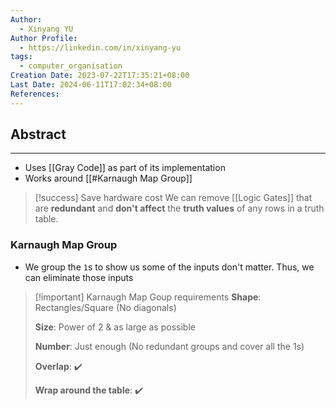 ```yaml
---
Author:
  - Xinyang YU
Author Profile:
  - https://linkedin.com/in/xinyang-yu
tags:
  - computer_organisation
Creation Date: 2023-07-22T17:35:21+08:00
Last Date: 2024-06-11T17:02:34+08:00
References: 
---
```

## Abstract
---
- Uses [[Gray Code]] as part of its implementation
- Works around [[#Karnaugh Map Group]]

>[!success] Save hardware cost
> We can remove [[Logic Gates]] that are **redundant** and **don't affect** the **truth values** of any rows in a truth table.


### Karnaugh Map Group
- We group the `1`s to show us some of the inputs don't matter. Thus, we can eliminate those inputs

>[!important] Karnaugh Map Goup requirements
> **Shape**: Rectangles/Square (No diagonals)
> 
> **Size**: Power of 2 & as large as possible
> 
> **Number**: Just enough (No redundant groups and cover all the 1s)
> 
> **Overlap**: ✔️
> 
> **Wrap around the table**: ✔️



